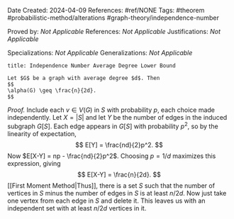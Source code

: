 Date Created: 2024-04-09
References: #ref/NONE
Tags: #theorem #probabilistic-method/alterations #graph-theory/independence-number 

Proved by: <i>Not Applicable</i>
References: <i>Not Applicable</i>
Justifications: <i>Not Applicable</i>

Specializations: <i>Not Applicable</i>
Generalizations: <i>Not Applicable</i>

```ad-theorem
title: Independence Number Average Degree Lower Bound

Let $G$ be a graph with average degree $d$. Then
$$
\alpha(G) \geq \frac{n}{2d}.
$$

```

<i>Proof.</i> Include each $v\in V(G)$ in $S$ with probability $p$, each choice made independently. Let $X = |S|$ and let $Y$ be the number of edges in the induced subgraph $G[S]$. Each edge appears in $G[S]$ with probability $p^2$, so by the linearity of expectation,
$$
E[Y] = \frac{nd}{2}p^2.
$$
Now $E[X-Y] = np - \frac{nd}{2}p^2$. Choosing $p = 1/d$ maximizes this expression, giving
$$
E[X-Y] = \frac{n}{2d}.
$$
[[First Moment Method|Thus]], there is a set $S$ such that the number of vertices in $S$ minus the number of edges in $S$ is at least $n/2d$. Now just take one vertex from each edge in $S$ and delete it. This leaves us with an independent set with at least $n/2d$ vertices in it.